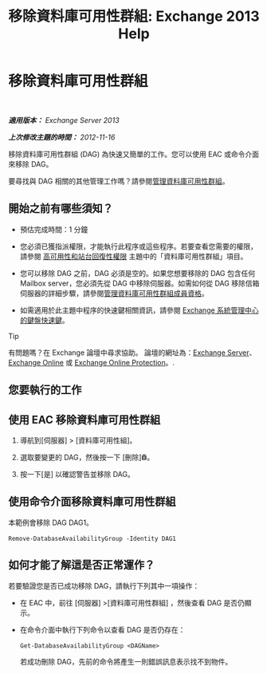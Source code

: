 ﻿---
title: '移除資料庫可用性群組: Exchange 2013 Help'
TOCTitle: 移除資料庫可用性群組
ms:assetid: 071296e9-31b0-40f4-9a02-177d97486ebd
ms:mtpsurl: https://technet.microsoft.com/zh-tw/library/Dd335069(v=EXCHG.150)
ms:contentKeyID: 50472505
ms.date: 05/21/2018
mtps_version: v=EXCHG.150
ms.translationtype: MT
---

# 移除資料庫可用性群組

 

_**適用版本：** Exchange Server 2013_

_**上次修改主題的時間：** 2012-11-16_

移除資料庫可用性群組 (DAG) 為快速又簡單的工作。您可以使用 EAC 或命令介面來移除 DAG。

要尋找與 DAG 相關的其他管理工作嗎？請參閱[管理資料庫可用性群組](managing-database-availability-groups-exchange-2013-help.md)。

## 開始之前有哪些須知？

  - 預估完成時間：1 分鐘

  - 您必須已獲指派權限，才能執行此程序或這些程序。若要查看您需要的權限，請參閱 [高可用性和站台回復性權限](high-availability-and-site-resilience-permissions-exchange-2013-help.md) 主題中的「資料庫可用性群組」項目。

  - 您可以移除 DAG 之前，DAG 必須是空的。如果您想要移除的 DAG 包含任何 Mailbox server，您必須先從 DAG 中移除伺服器。如需如何從 DAG 移除信箱伺服器的詳細步驟，請參閱[管理資料庫可用性群組成員資格](manage-database-availability-group-membership-exchange-2013-help.md)。

  - 如需適用於此主題中程序的快速鍵相關資訊，請參閱 [Exchange 系統管理中心的鍵盤快速鍵](keyboard-shortcuts-in-the-exchange-admin-center-exchange-online-protection-help.md)。


> [!TIP]  
> 有問題嗎？在 Exchange 論壇中尋求協助。 論壇的網址為：<a href="https://go.microsoft.com/fwlink/p/?linkid=60612">Exchange Server</a>、 <a href="https://go.microsoft.com/fwlink/p/?linkid=267542">Exchange Online</a> 或 <a href="https://go.microsoft.com/fwlink/p/?linkid=285351">Exchange Online Protection</a>。.




## 您要執行的工作

## 使用 EAC 移除資料庫可用性群組

1.  導航到\[伺服器\] \> \[資料庫可用性組\]。

2.  選取要變更的 DAG，然後按一下 \[刪除\]![刪除圖示](images/JJ651670.14f639f6-61e8-4418-bbfb-0db14de9d2f5(EXCHG.150).gif "刪除圖示")。

3.  按一下\[是\] 以確認警告並移除 DAG。

## 使用命令介面移除資料庫可用性群組

本範例會移除 DAG DAG1。

    Remove-DatabaseAvailabilityGroup -Identity DAG1

## 如何才能了解這是否正常運作？

若要驗證您是否已成功移除 DAG，請執行下列其中一項操作：

  - 在 EAC 中，前往 \[伺服器\] \>\[資料庫可用性群組\] ，然後查看 DAG 是否仍顯示。

  - 在命令介面中執行下列命令以查看 DAG 是否仍存在：
    
        Get-DatabaseAvailabilityGroup <DAGName>
    
    若成功刪除 DAG，先前的命令將產生一則錯誤訊息表示找不到物件。

